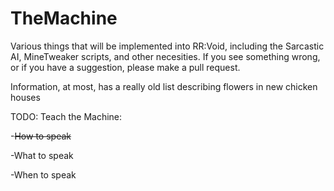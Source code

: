 # TheMachine
Various things that will be implemented into RR:Void, including the Sarcastic AI, MineTweaker scripts, and other necesities. If you see something wrong, or if you have a suggestion, please make a pull request.

Information, at most, has a really old list describing flowers in new chicken houses

TODO: Teach the Machine:

-~~How to speak~~

-What to speak

-When to speak
